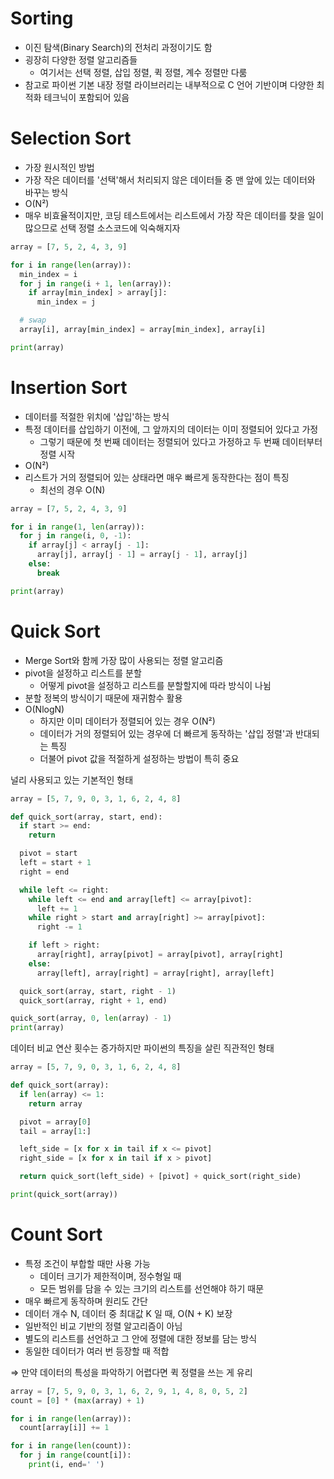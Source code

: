 # Sorting

- 이진 탐색(Binary Search)의 전처리 과정이기도 함
- 굉장히 다양한 정렬 알고리즘들
  - 여기서는 선택 정렬, 삽입 정렬, 퀵 정렬, 계수 정렬만 다룸
- 참고로 파이썬 기본 내장 정렬 라이브러리는 내부적으로 C 언어 기반이며 다양한 최적화 테크닉이 포함되어 있음

# Selection Sort

- 가장 원시적인 방법
- 가장 작은 데이터를 '선택'해서 처리되지 않은 데이터들 중 맨 앞에 있는 데이터와 바꾸는 방식
- O(N²)
- 매우 비효율적이지만, 코딩 테스트에서는 리스트에서 가장 작은 데이터를 찾을 일이 많으므로 선택 정렬 소스코드에 익숙해지자

```py
array = [7, 5, 2, 4, 3, 9]

for i in range(len(array)):
  min_index = i
  for j in range(i + 1, len(array)):
    if array[min_index] > array[j]:
      min_index = j

  # swap
  array[i], array[min_index] = array[min_index], array[i]

print(array)
```

# Insertion Sort

- 데이터를 적절한 위치에 '삽입'하는 방식
- 특정 데이터를 삽입하기 이전에, 그 앞까지의 데이터는 이미 정렬되어 있다고 가정
  - 그렇기 때문에 첫 번째 데이터는 정렬되어 있다고 가정하고 두 번째 데이터부터 정렬 시작
- O(N²)
- 리스트가 거의 정렬되어 있는 상태라면 매우 빠르게 동작한다는 점이 특징
  - 최선의 경우 O(N)

```py
array = [7, 5, 2, 4, 3, 9]

for i in range(1, len(array)):
  for j in range(i, 0, -1):
    if array[j] < array[j - 1]:
      array[j], array[j - 1] = array[j - 1], array[j]
    else:
      break

print(array)
```

# Quick Sort

- Merge Sort와 함께 가장 많이 사용되는 정렬 알고리즘
- pivot을 설정하고 리스트를 분할
  - 어떻게 pivot을 설정하고 리스트를 분할할지에 따라 방식이 나뉨
- 분할 정복의 방식이기 때문에 재귀함수 활용
- O(NlogN)
  - 하지만 이미 데이터가 정렬되어 있는 경우 O(N²)
  - 데이터가 거의 정렬되어 있는 경우에 더 빠르게 동작하는 '삽입 정렬'과 반대되는 특징
  - 더불어 pivot 값을 적절하게 설정하는 방법이 특히 중요

널리 사용되고 있는 기본적인 형태

```py
array = [5, 7, 9, 0, 3, 1, 6, 2, 4, 8]

def quick_sort(array, start, end):
  if start >= end:
    return

  pivot = start
  left = start + 1
  right = end

  while left <= right:
    while left <= end and array[left] <= array[pivot]:
      left += 1
    while right > start and array[right] >= array[pivot]:
      right -= 1

    if left > right:
      array[right], array[pivot] = array[pivot], array[right]
    else:
      array[left], array[right] = array[right], array[left]

  quick_sort(array, start, right - 1)
  quick_sort(array, right + 1, end)

quick_sort(array, 0, len(array) - 1)
print(array)
```

데이터 비교 연산 횟수는 증가하지만 파이썬의 특징을 살린 직관적인 형태

```py
array = [5, 7, 9, 0, 3, 1, 6, 2, 4, 8]

def quick_sort(array):
  if len(array) <= 1:
    return array

  pivot = array[0]
  tail = array[1:]

  left_side = [x for x in tail if x <= pivot]
  right_side = [x for x in tail if x > pivot]

  return quick_sort(left_side) + [pivot] + quick_sort(right_side)

print(quick_sort(array))
```

# Count Sort

- 특정 조건이 부합할 때만 사용 가능
  - 데이터 크기가 제한적이며, 정수형일 때
  - 모든 범위를 담을 수 있는 크기의 리스트를 선언해야 하기 때문
- 매우 빠르게 동작하며 원리도 간단
- 데이터 개수 N, 데이터 중 최대값 K 일 때, O(N + K) 보장
- 일반적인 비교 기반의 정렬 알고리즘이 아님
- 별도의 리스트를 선언하고 그 안에 정렬에 대한 정보를 담는 방식
- 동일한 데이터가 여러 번 등장할 때 적합

⇒ 만약 데이터의 특성을 파악하기 어렵다면 퀵 정렬을 쓰는 게 유리

```py
array = [7, 5, 9, 0, 3, 1, 6, 2, 9, 1, 4, 8, 0, 5, 2]
count = [0] * (max(array) + 1)

for i in range(len(array)):
  count[array[i]] += 1

for i in range(len(count)):
  for j in range(count[i]):
    print(i, end=' ')
```
